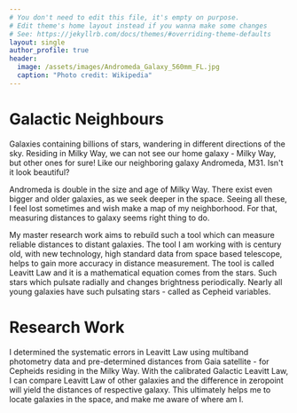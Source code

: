 ```yaml
---
# You don't need to edit this file, it's empty on purpose.
# Edit theme's home layout instead if you wanna make some changes
# See: https://jekyllrb.com/docs/themes/#overriding-theme-defaults
layout: single
author_profile: true
header:
  image: /assets/images/Andromeda_Galaxy_560mm_FL.jpg
  caption: "Photo credit: Wikipedia"
---
```

# Galactic Neighbours

Galaxies containing billions of stars, wandering in different directions of the sky. Residing in Milky Way, we can not see our home galaxy - Milky Way, but other ones for sure! Like our neighboring galaxy Andromeda, M31. Isn't it look beautiful? 

Andromeda is double in the size and age of Milky Way. There exist even bigger and older galaxies, as we seek deeper in the space. Seeing all these, I feel lost sometimes and wish make a map of my neighborhood. For that, measuring distances to galaxy seems right thing to do. 

My master research work aims to rebuild such a tool which can measure reliable distances to distant galaxies. The tool I am working with is century old, with new technology, high standard data from space based telescope, helps to gain more accuracy in distance measurement. The tool is called Leavitt Law and it is a mathematical equation comes from the stars. Such stars which pulsate radially and changes brightness periodically. Nearly all young galaxies have such pulsating stars - called as Cepheid variables. 

# Research Work
I determined the systematic errors in Leavitt Law using multiband photometry data and pre-determined distances from Gaia satellite - for Cepheids residing in the Milky Way. With the calibrated Galactic Leavitt Law, I can compare Leavitt Law of other galaxies and the difference in zeropoint will yield the distances of respective galaxy. This ultimately helps me to locate galaxies in the space, and make me aware of where am I. 
